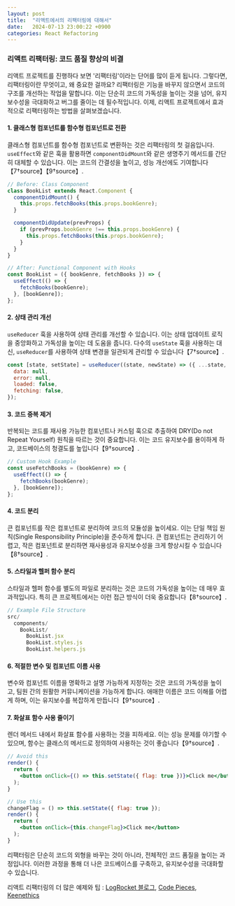 ```yaml
---
layout: post
title:  "리액트에서의 리팩터링에 대해서"
date:   2024-07-13 23:00:22 +0900
categories: React Refactoring
---
```


### 리액트 리팩터링: 코드 품질 향상의 비결

리액트 프로젝트를 진행하다 보면 '리팩터링'이라는 단어를 많이 듣게 됩니다. 그렇다면, 리팩터링이란 무엇이고, 왜 중요한 걸까요? 리팩터링은 기능을 바꾸지 않으면서 코드의 구조를 개선하는 작업을 말합니다. 이는 단순히 코드의 가독성을 높이는 것을 넘어, 유지보수성을 극대화하고 버그를 줄이는 데 필수적입니다. 이제, 리액트 프로젝트에서 효과적으로 리팩터링하는 방법을 살펴보겠습니다.

#### 1. 클래스형 컴포넌트를 함수형 컴포넌트로 전환

클래스형 컴포넌트를 함수형 컴포넌트로 변환하는 것은 리팩터링의 첫 걸음입니다. `useEffect`와 같은 훅을 활용하면 `componentDidMount`와 같은 생명주기 메서드를 간단히 대체할 수 있습니다. 이는 코드의 간결성을 높이고, 성능 개선에도 기여합니다【7†source】【9†source】.

```jsx
// Before: Class Component
class BookList extends React.Component {
  componentDidMount() {
    this.props.fetchBooks(this.props.bookGenre);
  }

  componentDidUpdate(prevProps) {
    if (prevProps.bookGenre !== this.props.bookGenre) {
      this.props.fetchBooks(this.props.bookGenre);
    }
  }
}

// After: Functional Component with Hooks
const BookList = ({ bookGenre, fetchBooks }) => {
  useEffect(() => {
    fetchBooks(bookGenre);
  }, [bookGenre]);
};
```

#### 2. 상태 관리 개선

`useReducer` 훅을 사용하여 상태 관리를 개선할 수 있습니다. 이는 상태 업데이트 로직을 중앙화하고 가독성을 높이는 데 도움을 줍니다. 다수의 `useState` 훅을 사용하는 대신, `useReducer`를 사용하여 상태 변경을 일관되게 관리할 수 있습니다【7†source】.

```jsx
const [state, setState] = useReducer((state, newState) => ({ ...state, ...newState }), {
  data: null,
  error: null,
  loaded: false,
  fetching: false,
});
```

#### 3. 코드 중복 제거

반복되는 코드를 재사용 가능한 컴포넌트나 커스텀 훅으로 추출하여 DRY(Do not Repeat Yourself) 원칙을 따르는 것이 중요합니다. 이는 코드 유지보수를 용이하게 하고, 코드베이스의 청결도를 높입니다【9†source】.

```jsx
// Custom Hook Example
const useFetchBooks = (bookGenre) => {
  useEffect(() => {
    fetchBooks(bookGenre);
  }, [bookGenre]);
};
```

#### 4. 코드 분리

큰 컴포넌트를 작은 컴포넌트로 분리하여 코드의 모듈성을 높이세요. 이는 단일 책임 원칙(Single Responsibility Principle)을 준수하게 합니다. 큰 컴포넌트는 관리하기 어렵고, 작은 컴포넌트로 분리하면 재사용성과 유지보수성을 크게 향상시킬 수 있습니다【8†source】.

#### 5. 스타일과 헬퍼 함수 분리

스타일과 헬퍼 함수를 별도의 파일로 분리하는 것은 코드의 가독성을 높이는 데 매우 효과적입니다. 특히 큰 프로젝트에서는 이런 접근 방식이 더욱 중요합니다【8†source】.

```jsx
// Example File Structure
src/
  components/
    BookList/
      BookList.jsx
      BookList.styles.js
      BookList.helpers.js
```

#### 6. 적절한 변수 및 컴포넌트 이름 사용

변수와 컴포넌트 이름을 명확하고 설명 가능하게 지정하는 것은 코드의 가독성을 높이고, 팀원 간의 원활한 커뮤니케이션을 가능하게 합니다. 애매한 이름은 코드 이해를 어렵게 하며, 이는 유지보수를 복잡하게 만듭니다【9†source】.

#### 7. 화살표 함수 사용 줄이기

렌더 메서드 내에서 화살표 함수를 사용하는 것을 피하세요. 이는 성능 문제를 야기할 수 있으며, 함수는 클래스의 메서드로 정의하여 사용하는 것이 좋습니다【9†source】.

```jsx
// Avoid this
render() {
  return (
    <button onClick={() => this.setState({ flag: true })}>Click me</button>
  );
}

// Use this
changeFlag = () => this.setState({ flag: true });
render() {
  return (
    <button onClick={this.changeFlag}>Click me</button>
  );
}
```

리팩터링은 단순히 코드의 외형을 바꾸는 것이 아니라, 전체적인 코드 품질을 높이는 과정입니다. 이러한 과정을 통해 더 나은 코드베이스를 구축하고, 유지보수성을 극대화할 수 있습니다. 


리액트 리팩터링의 더 많은 예제와 팁 : [LogRocket 블로그](https://blog.logrocket.com), [Code Pieces](https://code.pieces.app), [Keenethics](https://keenethics.com)